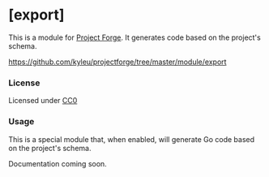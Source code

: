 <!--- Content managed by Project Forge, see [projectforge.md] for details. -->
# [export]

This is a module for [Project Forge](https://projectforge.dev). It generates code based on the project's schema.

https://github.com/kyleu/projectforge/tree/master/module/export

### License

Licensed under [CC0](https://creativecommons.org/publicdomain/zero/1.0)

### Usage

This is a special module that, when enabled, will generate Go code based on the project's schema. 

Documentation coming soon.
